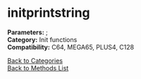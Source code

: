 # initprintstring

**Parameters:** ;  
**Category:** Init functions  
**Compatibility:** C64, MEGA65, PLUS4, C128  


[Back to Categories](../categories/init_functions.md)  
[Back to Methods List](../../SUMMARY.md)
